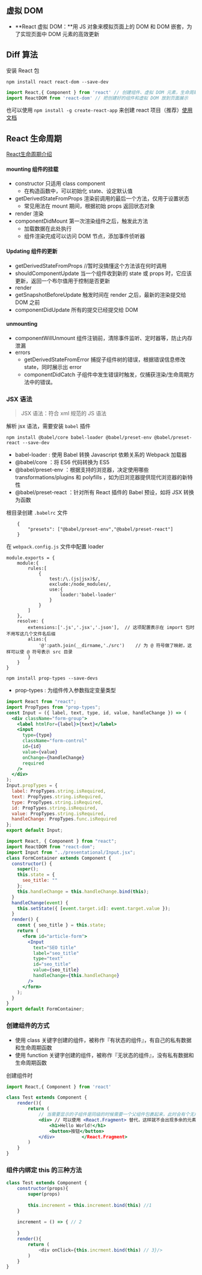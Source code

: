 ## 虚拟 DOM

- **React 虚拟 DOM：**用 JS 对象来模拟页面上的 DOM 和 DOM 嵌套，为了实现页面中 DOM 元素的高效更新

## Diff 算法


安装 React 包 

`npm install react react-dom --save-dev`

```jsx
import React,{ Component } from 'react' // 创建组件、虚拟 DOM 元素，生命周期
import ReactDOM from 'react-dom' // 把创建好的组件和虚拟 DOM 放到页面展示
```

也可以使用 `npm install -g create-react-app` 来创建 react 项目（推荐）[使用文档](https://facebook.github.io/create-react-app/docs/getting-started)

## React 生命周期

[React生命周期介绍](https://juejin.im/post/5c9b57d65188251d081cba4a)

#### mounting 组件的挂载

- constructor 只适用 class component
  - 在构造函数中，可以初始化 state、设定默认值
- getDerivedStateFromProps 渲染前调用的最后一个方法，仅用于设置状态
  - 常见用法在 mount 期间，根据初始 props 返回状态对象
- render 渲染
- componentDidMount  第一次渲染组件之后，触发此方法
  - 加载数据在此处执行
  - 组件渲染完成可以访问 DOM 节点，添加事件侦听器

#### Updating 组件的更新

- getDerivedStateFromProps  //暂时没搞懂这个方法该在何时调用
- shouldComponentUpdate 当一个组件收到新的 state 或 props 时，它应该更新，返回一个布尔值用于控制是否更新
- render
- getSnapshotBeforeUpdate 触发时间在 render 之后，最新的渲染提交给 DOM 之前
- componentDidUpdate 所有的提交已经提交给 DOM

#### unmounting 

- componentWillUnmount 组件注销前，清除事件监听、定时器等，防止内存泄漏
- errors
  - getDerivedStateFromError 捕捉子组件树的错误，根据错误信息修改 state，同时展示出 error
  - componentDidCatch 子组件中发生错误时触发，仅捕获渲染/生命周期方法中的错误。

### JSX 语法

> JSX 语法：符合 xml 规范的 JS 语法

解析 jsx 语法，需要安装 `babel` 插件

`npm install @babel/core babel-loader @babel/preset-env @babel/preset-react --save-dev`

- babel-loader : 使用 Babel 转换 Javascript 依赖关系的 Webpack 加载器
- @babel/core ：将 ES6 代码转换为 ES5
- @babel/preset-env ：根据支持的浏览器，决定使用哪些 transformations/plugins 和 polyfills ，如为旧浏览器提供现代浏览器的新特性
- @babel/preset-react ：针对所有 React 插件的 Babel 预设，如将 JSX 转换为函数

根目录创建 `.babelrc` 文件

```babelrc
	{
        "presets": ["@babel/preset-env","@babel/preset-react"]
	}
```

在 `webpack.config.js` 文件中配置 loader

```node
module.exports = {
    module:{
        rules:[
            {
                test:/\.(js|jsx)$/,
                exclude:/node_modules/,
                use:{
                    loader:'babel-loader'
                }
            }
        ]
    },
    resolve: {
        extensions:['.js','.jsx','.json'],	// 这项配置表示在 import 包时不用写这几个文件名后缀
        alias:{
            '@':path.join(__dirname,'./src')	// 为 @ 符号做了映射，这样可以使 @ 符号表示 src 目录
        }
    }
}
```

`npm install prop-types --save-devs`

- prop-types : 为组件传入参数指定变量类型

```jsx
import React from "react";
import PropTypes from "prop-types";
const Input = ({ label, text, type, id, value, handleChange }) => (
  <div className="form-group">
    <label htmlFor={label}>{text}</label>
    <input
      type={type}
      className="form-control"
      id={id}
      value={value}
      onChange={handleChange}
      required
    />
  </div>
);
Input.propTypes = {
  label: PropTypes.string.isRequired,
  text: PropTypes.string.isRequired,
  type: PropTypes.string.isRequired,
  id: PropTypes.string.isRequired,
  value: PropTypes.string.isRequired,
  handleChange: PropTypes.func.isRequired
};
export default Input;
```

```jsx
import React, { Component } from "react";
import ReactDOM from "react-dom";
import Input from "../presentational/Input.jsx";
class FormContainer extends Component {
  constructor() {
    super();
    this.state = {
      seo_title: ""
    };
    this.handleChange = this.handleChange.bind(this);
  }
  handleChange(event) {
    this.setState({ [event.target.id]: event.target.value });
  }
  render() {
    const { seo_title } = this.state;
    return (
      <form id="article-form">
        <Input
          text="SEO title"
          label="seo_title"
          type="text"
          id="seo_title"
          value={seo_title}
          handleChange={this.handleChange}
        />
      </form>
    );
  }
}
export default FormContainer;
```
### 创建组件的方式

- 使用 class 关键字创建的组件，被称作『有状态的组件』，有自己的私有数据和生命周期函数
- 使用 function 关键字创建的组件，被称作『无状态的组件』，没有私有数据和生命周期函数

创建组件时

```jsx
import React,{ Component } from 'react'

class Test extends Component {
    render(){
        return (
            // 当需要显示的子组件是同级的时候需要一个父组件包裹起来，此时会有个无用的 div
            <div> // 可以使用 <React.Fragment> 替代，这样就不会出现多余的元素
                <h1>Hello World!</h1>
                <button>按钮</button>
            </div>			</React.Fragment>
        )
    }
}
```

### 组件内绑定 this 的三种方法

```javascript
class Test extends Component {
    constructor(props){
        super(props)
        
        this.increment = this.increment.bind(this) //1
    }
    
    increment = () => { // 2
        
    }
    render(){
        return (
        	<div onClick={this.incrment.bind(this) // 3}/> 
        )
    }
}
```

